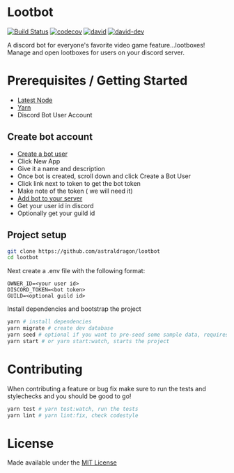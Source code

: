 # Lootbot

[![Build Status](https://travis-ci.org/astraldragon/lootbot.svg?branch=master)](https://travis-ci.org/astraldragon/lootbot)
[![codecov](https://codecov.io/gh/astraldragon/lootbot/branch/master/graph/badge.svg)](https://codecov.io/gh/astraldragon/lootbot)
[![david](https://david-dm.org/astraldragon/lootbot.svg)](https://david-dm.org/astraldragon/lootbot)
[![david-dev](https://david-dm.org/astraldragon/lootbot/dev-status.svg)](https://david-dm.org/wopian/hibari?type=dev)

A discord bot for everyone's favorite video game feature...lootboxes! Manage and open lootboxes for users on your discord server.

# Prerequisites / Getting Started

- [Latest Node](https://nodejs.org/en/download/package-manager/)
- [Yarn](https://yarnpkg.com/en/docs/install)
- Discord Bot User Account

## Create bot account

- [Create a bot user](https://discordapp.com/developers/applications/me)
- Click New App
- Give it a name and description
- Once bot is created, scroll down and click Create a Bot User
- Click link next to token to get the bot token
- Make note of the token ( we will need it)
- [Add bot to your server](https://discordapp.com/developers/docs/topics/oauth2#bot-authorization-flow)
- Get your user id in discord
- Optionally get your guild id

## Project setup

```bash
git clone https://github.com/astraldragon/lootbot
cd lootbot
```

Next create a .env file with the following format:
```
OWNER_ID=<your user id>
DISCORD_TOKEN=<bot token>
GUILD=<optional guild id>
```

Install dependencies and bootstrap the project
```bash
yarn # install dependencies
yarn migrate # create dev database
yarn seed # optional if you want to pre-seed some sample data, requires the GUILD option in .env or as an environment variable
yarn start # or yarn start:watch, starts the project
```

# Contributing

When contributing a feature or bug fix make sure to run the tests and stylechecks and you should be good to go!

```bash
yarn test # yarn test:watch, run the tests
yarn lint # yarn lint:fix, check codestyle
```

# License

Made available under the [MIT License](https://tldrlegal.com/license/mit-license)

